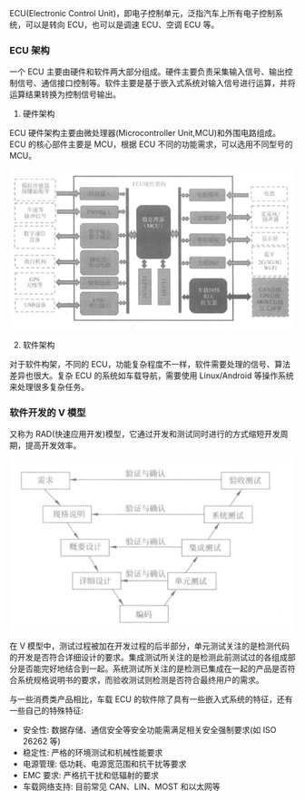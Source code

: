 
ECU(Electronic Control Unit)，即电子控制单元，泛指汽车上所有电子控制系统，可以是转向 ECU，也可以是调速 ECU、空调 ECU 等。

### ECU 架构

一个 ECU 主要由硬件和软件两大部分组成。硬件主要负责采集输入信号、输出控制信号、通信接口控制等。软件主要是基于嵌入式系统对输入信号进行运算，并将运算结果转换为控制信号输出。

1. 硬件架构

ECU 硬件架构主要由微处理器(Microcontroller Unit,MCU)和外围电路组成。ECU 的核心部件主要是 MCU，根据 ECU 不同的功能需求，可以选用不同型号的 MCU。

![典型汽车导航硬件架构](img/05_典型汽车导航硬件架构.png)

2. 软件架构

对于软件构架，不同的 ECU，功能复杂程度不一样，软件需要处理的信号、算法差异也很大。复杂 ECU 的系统如车载导航，需要使用 Linux/Android 等操作系统来处理很多复杂任务。

### 软件开发的 V 模型

又称为 RAD(快速应用开发)模型，它通过开发和测试同时进行的方式缩短开发周期，提高开发效率。

![V模型](img/05_V模型.png)

在 V 模型中，测试过程被加在开发过程的后半部分，单元测试关注的是检测代码的开发是否符合详细设计的要求。集成测试所关注的是检测此前测试过的各组成部分是否能完好地结合到一起。系统测试所关注的是检测已集成在一起的产品是否符合系统规格说明书的要求，而验收测试则检测是否符合最终用户的需求。

与一些消费类产品相比，车载 ECU 的软件除了具有一些嵌入式系统的特征，还有一些自己的特殊特征:
- 安全性: 数据存储、通信安全等安全功能需满足相关安全强制要求(如 ISO 26262 等)
- 稳定性: 严格的环境测试和机械性能要求
- 电源管理: 低功耗、电源宽范围和抗干扰等要求
- EMC 要求: 严格抗干扰和低辐射的要求
- 车载网络支持: 目前常见 CAN、LIN、MOST 和以太网等
